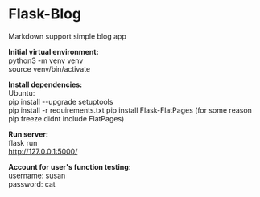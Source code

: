 # Flask-Blog
Markdown support simple blog app

**Initial virtual environment:**  
python3 -m venv venv  
source venv/bin/activate  

**Install dependencies:**  
Ubuntu:  
pip install --upgrade setuptools  
pip install -r requirements.txt
pip install Flask-FlatPages (for some reason pip freeze didnt include FlatPages)  

**Run server:**  
flask run  
http://127.0.0.1:5000/  

**Account for user's function testing:**  
username: susan  
password: cat  
